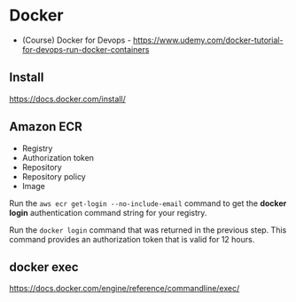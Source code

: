 # Docker
- (Course) Docker for Devops - https://www.udemy.com/docker-tutorial-for-devops-run-docker-containers

## Install
https://docs.docker.com/install/

## Amazon ECR
- Registry
- Authorization token
- Repository
- Repository policy
- Image

Run the `aws ecr get-login --no-include-email` command to get the **docker login** authentication command string for your registry.

Run the `docker login` command that was returned in the previous step. This command provides an authorization token that is valid for 12 hours.

## docker exec
https://docs.docker.com/engine/reference/commandline/exec/

